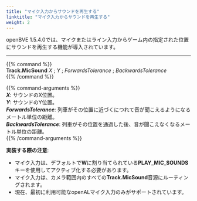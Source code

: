 ```yaml
---
title: "マイク入力からサウンドを再生する"
linktitle: "マイク入力からサウンドを再生する"
weight: 2
---
```


openBVE 1.5.4.0では、マイクまたはライン入力からゲーム内の指定された位置にサウンドを再生する機能が導入されています。

---

{{% command %}}  
**Track.MicSound** *X* ; *Y* ; *ForwardsTolerance* ; *BackwardsTolerance*  
{{% /command %}}

{{% command-arguments %}}  
***X***: サウンドのX位置。  
***Y***: サウンドのY位置。  
***ForwardsTolerance***: 列車がその位置に近づくにつれて音が聞こえるようになるメートル単位の距離。  
***BackwardsTolerance***: 列車がその位置を通過した後、音が聞こえなくなるメートル単位の距離。  
{{% /command-arguments %}}

__**実装する際の注意**__:

* マイク入力は、デフォルトで**W**に割り当てられている**PLAY_MIC_SOUNDS**キーを使用してアクティブ化する必要があります。
* マイク入力は、カメラ範囲内のすべての**Track.MicSound**音源にルーティングされます。
* 現在、最初に利用可能なopenALマイク入力のみがサポートされています。